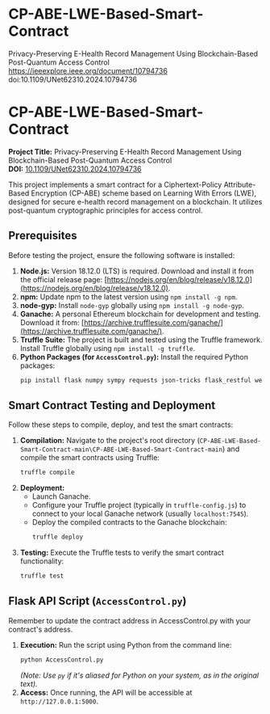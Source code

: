 # CP-ABE-LWE-Based-Smart-Contract
Privacy-Preserving E-Health Record Management Using Blockchain-Based Post-Quantum Access Control https://ieeexplore.ieee.org/document/10794736 doi:10.1109/UNet62310.2024.10794736 

# CP-ABE-LWE-Based-Smart-Contract

**Project Title:** Privacy-Preserving E-Health Record Management Using Blockchain-Based Post-Quantum Access Control  
**DOI:** [10.1109/UNet62310.2024.10794736](https://ieeexplore.ieee.org/document/10794736)

This project implements a smart contract for a Ciphertext-Policy Attribute-Based Encryption (CP-ABE) scheme based on Learning With Errors (LWE), designed for secure e-health record management on a blockchain. It utilizes post-quantum cryptographic principles for access control.

## Prerequisites

Before testing the project, ensure the following software is installed:

1.  **Node.js:** Version 18.12.0 (LTS) is required. Download and install it from the official release page: [https://nodejs.org/en/blog/release/v18.12.0](https://nodejs.org/en/blog/release/v18.12.0).
2.  **npm:** Update npm to the latest version using `npm install -g npm`.
3.  **node-gyp:** Install `node-gyp` globally using `npm install -g node-gyp`.
4.  **Ganache:** A personal Ethereum blockchain for development and testing. Download it from: [https://archive.trufflesuite.com/ganache/](https://archive.trufflesuite.com/ganache/).
5.  **Truffle Suite:** The project is built and tested using the Truffle framework. Install Truffle globally using `npm install -g truffle`.
6.  **Python Packages (for `AccessControl.py`):** Install the required Python packages:
    ```bash
    pip install flask numpy sympy requests json-tricks flask_restful web3
    ```

## Smart Contract Testing and Deployment

Follow these steps to compile, deploy, and test the smart contracts:

1.  **Compilation:** Navigate to the project's root directory (`CP-ABE-LWE-Based-Smart-Contract-main\CP-ABE-LWE-Based-Smart-Contract-main`) and compile the smart contracts using Truffle:
    ```bash
    truffle compile
    ```
2.  **Deployment:**
    *   Launch Ganache.
    *   Configure your Truffle project (typically in `truffle-config.js`) to connect to your local Ganache network (usually `localhost:7545`).
    *   Deploy the compiled contracts to the Ganache blockchain:
        ```bash
        truffle deploy
        ```
3.  **Testing:** Execute the Truffle tests to verify the smart contract functionality:
    ```bash
    truffle test
    ```

## Flask API Script (`AccessControl.py`)

Remember to update the contract address in AccessControl.py with your contract's address.

1.  **Execution:** Run the script using Python from the command line:
    ```bash
    python AccessControl.py
    ```
    *(Note: Use `py` if it's aliased for Python on your system, as in the original text).*
2.  **Access:** Once running, the API will be accessible at `http://127.0.0.1:5000`.
```
